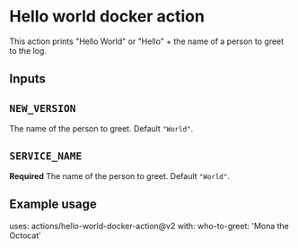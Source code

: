 # Hello world docker action

This action prints "Hello World" or "Hello" + the name of a person to greet to the log.

## Inputs

## `NEW_VERSION`

The name of the person to greet. Default `"World"`.

## `SERVICE_NAME`

**Required** The name of the person to greet. Default `"World"`.

## Example usage

uses: actions/hello-world-docker-action@v2
with:
  who-to-greet: 'Mona the Octocat'
